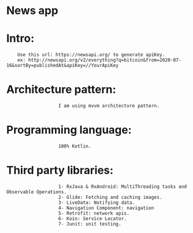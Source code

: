 # News app
        
# Intro:
        Use this url: https://newsapi.org/ to generate apiKey.
        ex: http://newsapi.org/v2/everything?q=bitcoin&from=2020-07-16&sortBy=publishedAt&apiKey=//YourApiKey
# Architecture pattern: 
                       I am using mvvm architecture pattern.
# Programming language: 
                       100% Kotlin.
# Third party libraries: 
                       1- RxJava & RxAndroid: MultiThreading tasks and Observable Operations.
                       2- Glide: Fetching and caching images.
                       3- LiveData: Notifying data.
                       4- Navigation Component: navigation
                       5- Retrofit: network apis.
                       6- Koin: Service Locator.
                       7- Junit: unit testing.
                     
       
